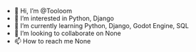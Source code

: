 - 👋 Hi, I’m @Tooloom
- 👀 I’m interested in Python, Django
- 🌱 I’m currently learning Python, Django, Godot Engine, SQL
- 💞️ I’m looking to collaborate on None
- 📫 How to reach me None

<!---
Tooloom/Tooloom is a ✨ special ✨ repository because its `README.md` (this file) appears on your GitHub profile.
You can click the Preview link to take a look at your changes.
--->

